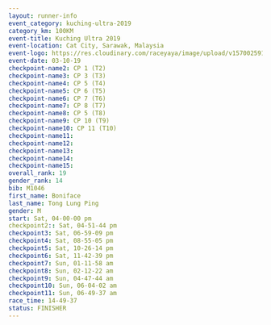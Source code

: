```yaml
---
layout: runner-info 
event_category: kuching-ultra-2019 
category_km: 100KM 
event-title: Kuching Ultra 2019
event-location: Cat City, Sarawak, Malaysia 
event-logo: https://res.cloudinary.com/raceyaya/image/upload/v1570025915/logo/kuching_ultra_jsvtue.jpg 
event-date: 03-10-19 
checkpoint-name2: CP 1 (T2) 
checkpoint-name3: CP 3 (T3) 
checkpoint-name4: CP 5 (T4) 
checkpoint-name5: CP 6 (T5) 
checkpoint-name6: CP 7 (T6) 
checkpoint-name7: CP 8 (T7) 
checkpoint-name8: CP 5 (T8) 
checkpoint-name9: CP 10 (T9) 
checkpoint-name10: CP 11 (T10) 
checkpoint-name11:  
checkpoint-name12: 
checkpoint-name13: 
checkpoint-name14: 
checkpoint-name15: 
overall_rank: 19
gender_rank: 14
bib: M1046
first_name: Boniface
last_name: Tong Lung Ping
gender: M
start: Sat, 04-00-00 pm
checkpoint2:: Sat, 04-51-44 pm
checkpoint3: Sat, 06-59-09 pm
checkpoint4: Sat, 08-55-05 pm
checkpoint5: Sat, 10-26-14 pm
checkpoint6: Sat, 11-42-39 pm
checkpoint7: Sun, 01-11-58 am
checkpoint8: Sun, 02-12-22 am
checkpoint9: Sun, 04-47-44 am
checkpoint10: Sun, 06-04-02 am
checkpoint11: Sun, 06-49-37 am
race_time: 14-49-37
status: FINISHER
---
```

